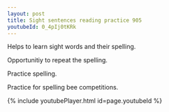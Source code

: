 ```yaml
---
layout: post
title: Sight sentences reading practice 905
youtubeId: 0_4pIj0tKRk
---
```

 
 
Helps to learn sight words and their spelling.

Opportunitiy to repeat the spelling. 

Practice spelling. 
 
Practice for spelling bee competitions. 
 
{% include youtubePlayer.html id=page.youtubeId %}
 
 
